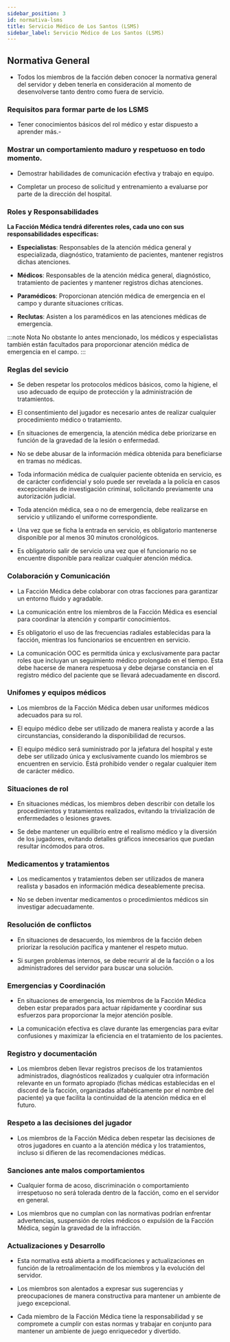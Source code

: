 ```yaml
---
sidebar_position: 3
id: normativa-lsms
title: Servicio Médico de Los Santos (LSMS)
sidebar_label: Servicio Médico de Los Santos (LSMS)
---
```


## Normativa General 

- Todos los miembros de la facción deben conocer la normativa general del servidor y deben tenerla en consideración al momento de desenvolverse tanto dentro como fuera de servicio.

### Requisitos para formar parte de los LSMS 

- Tener conocimientos básicos del rol médico y estar dispuesto a aprender más.-  

### Mostrar un comportamiento maduro y respetuoso en todo momento. 

- Demostrar habilidades de comunicación efectiva y trabajo en equipo. 

- Completar un proceso de solicitud y entrenamiento a evaluarse por parte de la dirección del hospital. 

### Roles y Responsabilidades 

**La Facción Médica tendrá diferentes roles, cada uno con sus responsabilidades específicas:**

- **Especialistas**: Responsables de la atención médica general y especializada, diagnóstico, tratamiento de pacientes, mantener registros dichas atenciones. 

- **Médicos**: Responsables de la atención médica general, diagnóstico, tratamiento de pacientes y mantener registros dichas atenciones. 

- **Paramédicos**: Proporcionan atención médica de emergencia en el campo y durante situaciones críticas. 

- **Reclutas**: Asisten a los paramédicos en las atenciones médicas de emergencia. 

:::note Nota
No obstante lo antes mencionado, los médicos y especialistas también están facultados para proporcionar atención médica de emergencia en el campo.
:::

 

### Reglas del sevicio 

- Se deben respetar los protocolos médicos básicos, como la higiene, el uso adecuado de equipo de protección y la administración de tratamientos. 

- El consentimiento del jugador es necesario antes de realizar cualquier procedimiento médico o tratamiento. 

- En situaciones de emergencia, la atención médica debe priorizarse en función de la gravedad de la lesión o enfermedad. 

- No se debe abusar de la información médica obtenida para beneficiarse en tramas no médicas. 

- Toda información médica de cualquier paciente obtenida en servicio, es de carácter confidencial y solo puede ser revelada a la policía en casos excepcionales de investigación criminal, solicitando previamente una autorización judicial. 

- Toda atención médica, sea o no de emergencia, debe realizarse en servicio y utilizando el uniforme correspondiente.  

- Una vez que se ficha la entrada en servicio, es obligatorio mantenerse disponible por al menos 30 minutos cronológicos. 

- Es obligatorio salir de servicio una vez que el funcionario no se encuentre disponible para realizar cualquier  atención médica. 

  

### Colaboración y Comunicación 

- La Facción Médica debe colaborar con otras facciones  para garantizar un entorno fluido y agradable. 

- La comunicación entre los miembros de la Facción Médica es esencial para coordinar la atención y compartir conocimientos. 

- Es obligatorio el uso de las frecuencias radiales establecidas para la facción, mientras los funcionarios se encuentren en servicio. 

- La comunicación OOC es permitida única y exclusivamente para pactar roles que incluyan un seguimiento médico prolongado en el tiempo. Esta debe hacerse de manera respetuosa y debe dejarse constancia en el registro médico del paciente que se llevará adecuadamente en discord. 

 

### Unifomes y equipos médicos 

- Los miembros de la Facción Médica deben usar uniformes médicos adecuados para su rol. 

- El equipo médico debe ser utilizado de manera realista y acorde a las circunstancias, considerando la disponibilidad de recursos. 

- El equipo médico será suministrado por la jefatura del hospital y este debe ser utilizado única y exclusivamente cuando los miembros se encuentren en servicio. Está prohibido vender o regalar cualquier item de carácter médico. 

 

### Situaciones de rol 

- En situaciones médicas, los miembros deben describir con detalle los procedimientos y tratamientos realizados, evitando la trivialización de enfermedades o lesiones graves. 

- Se debe mantener un equilibrio entre el realismo médico y la diversión de los jugadores, evitando detalles gráficos innecesarios que puedan resultar incómodos para otros. 

  

### Medicamentos y tratamientos 

- Los medicamentos y tratamientos deben ser utilizados de manera realista y basados en información médica deseablemente precisa. 

- No se deben inventar medicamentos o procedimientos médicos sin investigar adecuadamente. 

### Resolución de conflictos 

- En situaciones de desacuerdo, los miembros de la facción deben priorizar la resolución pacífica y mantener el respeto mutuo. 

- Si surgen problemas internos, se debe recurrir al de la facción o a los administradores del servidor para buscar una solución. 

  

### Emergencias y Coordinación 

- En situaciones de emergencia, los miembros de la Facción Médica deben estar preparados para actuar rápidamente y coordinar sus esfuerzos para proporcionar la mejor atención posible. 

- La comunicación efectiva es clave durante las emergencias para evitar confusiones y maximizar la eficiencia en el tratamiento de los pacientes. 

### Registro y documentación 

- Los miembros  deben llevar registros precisos de los tratamientos administrados, diagnósticos realizados y cualquier otra información relevante en un formato apropiado (fichas médicas establecidas en el discord de la facción, organizadas alfabéticamente por el nombre del paciente) ya que facilita la continuidad de la atención médica en el futuro. 

### Respeto a las decisiones del jugador 

- Los miembros de la Facción Médica deben respetar las decisiones de otros jugadores en cuanto a la atención médica y los tratamientos, incluso si difieren de las recomendaciones médicas. 
 
### Sanciones ante malos comportamientos 

- Cualquier forma de acoso, discriminación o comportamiento irrespetuoso no será tolerada dentro de la facción, como en el servidor en general. 

- Los miembros que no cumplan con las normativas podrían enfrentar advertencias, suspensión de roles médicos o expulsión de la Facción Médica, según la gravedad de la infracción. 

### Actualizaciones y Desarrollo 

- Esta normativa está abierta a modificaciones y actualizaciones en función de la retroalimentación de los miembros y la evolución del servidor. 

- Los miembros son alentados a expresar sus sugerencias y preocupaciones de manera constructiva para mantener un ambiente de juego excepcional. 

- Cada miembro de la Facción Médica tiene la responsabilidad y se compromete a cumplir con estas normas y trabajar en conjunto para mantener un ambiente de juego enriquecedor y divertido.